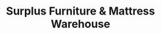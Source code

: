 ---
title: "Surplus Furniture & Mattress Warehouse"
url: /kingston/surplus-furniture-and-mattress-warehouse/
shop: furniture
---